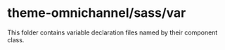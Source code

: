 # theme-omnichannel/sass/var

This folder contains variable declaration files named by their component class.
